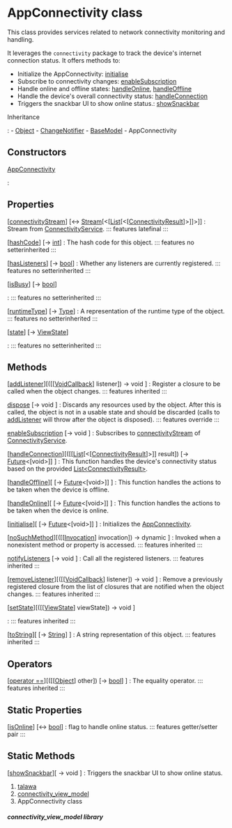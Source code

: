 
<div>

# AppConnectivity class

</div>


This class provides services related to network connectivity monitoring
and handling.

It leverages the `connectivity` package to track the device\'s internet
connection status. It offers methods to:

-   Initialize the AppConnectivity:
    [initialise](../view_model_connectivity_view_model/AppConnectivity/initialise.md)
-   Subscribe to connectivity changes:
    [enableSubscription](../view_model_connectivity_view_model/AppConnectivity/enableSubscription.md)
-   Handle online and offline states:
    [handleOnline](../view_model_connectivity_view_model/AppConnectivity/handleOnline.md),
    [handleOffline](../view_model_connectivity_view_model/AppConnectivity/handleOffline.md)
-   Handle the device\'s overall connectivity status:
    [handleConnection](../view_model_connectivity_view_model/AppConnectivity/handleConnection.md)
-   Triggers the snackbar UI to show online status.:
    [showSnackbar](../view_model_connectivity_view_model/AppConnectivity/showSnackbar.md)




Inheritance

:   -   [Object](https://api.flutter.dev/flutter/dart-core/Object-class.html)
    -   [ChangeNotifier](https://api.flutter.dev/flutter/foundation/ChangeNotifier-class.html)
    -   [BaseModel](../view_model_base_view_model/BaseModel-class.md)
    -   AppConnectivity



## Constructors

[AppConnectivity](../view_model_connectivity_view_model/AppConnectivity/AppConnectivity.md)

:   



## Properties

[[connectivityStream](../view_model_connectivity_view_model/AppConnectivity/connectivityStream.md)] [↔ [Stream](https://api.flutter.dev/flutter/dart-core/Stream-class.html)[\<[[List](https://api.flutter.dev/flutter/dart-core/List-class.html)[\<[[ConnectivityResult](https://pub.dev/documentation/connectivity_plus_platform_interface/2.0.1/connectivity_plus_platform_interface/ConnectivityResult.html)]\>]]\>]]
:   Stream from
    [ConnectivityService](../services_third_party_service_connectivity_service/ConnectivityService-class.md).
    ::: features
    latefinal
    :::

[[hashCode](https://api.flutter.dev/flutter/dart-core/Object/hashCode.html)] [→ [int](https://api.flutter.dev/flutter/dart-core/int-class.html)]
:   The hash code for this object.
    ::: features
    no setterinherited
    :::

[[hasListeners](https://api.flutter.dev/flutter/foundation/ChangeNotifier/hasListeners.html)] [→ [bool](https://api.flutter.dev/flutter/dart-core/bool-class.html)]
:   Whether any listeners are currently registered.
    ::: features
    no setterinherited
    :::

[[isBusy](../view_model_base_view_model/BaseModel/isBusy.md)] [→ [bool](https://api.flutter.dev/flutter/dart-core/bool-class.html)]

:   ::: features
    no setterinherited
    :::

[[runtimeType](https://api.flutter.dev/flutter/dart-core/Object/runtimeType.html)] [→ [Type](https://api.flutter.dev/flutter/dart-core/Type-class.html)]
:   A representation of the runtime type of the object.
    ::: features
    no setterinherited
    :::

[[state](../view_model_base_view_model/BaseModel/state.md)] [→ [ViewState](../enums_enums/ViewState.md)]

:   ::: features
    no setterinherited
    :::



## Methods

[[addListener](https://api.flutter.dev/flutter/foundation/ChangeNotifier/addListener.html)][([[[VoidCallback](https://api.flutter.dev/flutter/dart-ui/VoidCallback.md)] listener]) → void ]
:   Register a closure to be called when the object changes.
    ::: features
    inherited
    :::

[dispose](../view_model_connectivity_view_model/AppConnectivity/dispose.md) [→ void ]
:   Discards any resources used by the object. After this is called, the
    object is not in a usable state and should be discarded (calls to
    [addListener](https://api.flutter.dev/flutter/foundation/ChangeNotifier/addListener.md)
    will throw after the object is disposed).
    ::: features
    override
    :::

[enableSubscription](../view_model_connectivity_view_model/AppConnectivity/enableSubscription.md) [→ void ]
:   Subscribes to
    [connectivityStream](../view_model_connectivity_view_model/AppConnectivity/connectivityStream.md)
    of
    [ConnectivityService](../services_third_party_service_connectivity_service/ConnectivityService-class.md).

[[handleConnection](../view_model_connectivity_view_model/AppConnectivity/handleConnection.md)][([[[List](https://api.flutter.dev/flutter/dart-core/List-class.md)[\<[[ConnectivityResult](https://pub.dev/documentation/connectivity_plus_platform_interface/2.0.1/connectivity_plus_platform_interface/ConnectivityResult.html)]\>]] result]) [→ [Future](https://api.flutter.dev/flutter/dart-core/Future-class.html)\<[void\>]] ]
:   This function handles the device\'s connectivity status based on the
    provided
    [List\<ConnectivityResult\>](https://api.flutter.dev/flutter/dart-core/List-class.html).

[[handleOffline](../view_model_connectivity_view_model/AppConnectivity/handleOffline.md)][ [→ [Future](https://api.flutter.dev/flutter/dart-core/Future-class.html)\<[void\>]] ]
:   This function handles the actions to be taken when the device is
    offline.

[[handleOnline](../view_model_connectivity_view_model/AppConnectivity/handleOnline.md)][ [→ [Future](https://api.flutter.dev/flutter/dart-core/Future-class.html)\<[void\>]] ]
:   This function handles the actions to be taken when the device is
    online.

[[initialise](../view_model_connectivity_view_model/AppConnectivity/initialise.md)][ [→ [Future](https://api.flutter.dev/flutter/dart-core/Future-class.html)\<[void\>]] ]
:   Initializes the
    [AppConnectivity](../view_model_connectivity_view_model/AppConnectivity-class.md).

[[noSuchMethod](https://api.flutter.dev/flutter/dart-core/Object/noSuchMethod.html)][([[[Invocation](https://api.flutter.dev/flutter/dart-core/Invocation-class.md)] invocation]) → dynamic ]
:   Invoked when a nonexistent method or property is accessed.
    ::: features
    inherited
    :::

[notifyListeners](https://api.flutter.dev/flutter/foundation/ChangeNotifier/notifyListeners.html) [→ void ]
:   Call all the registered listeners.
    ::: features
    inherited
    :::

[[removeListener](https://api.flutter.dev/flutter/foundation/ChangeNotifier/removeListener.html)][([[[VoidCallback](https://api.flutter.dev/flutter/dart-ui/VoidCallback.md)] listener]) → void ]
:   Remove a previously registered closure from the list of closures
    that are notified when the object changes.
    ::: features
    inherited
    :::

[[setState](../view_model_base_view_model/BaseModel/setState.md)][([[[ViewState](../enums_enums/ViewState.md)] viewState]) → void ]

:   ::: features
    inherited
    :::

[[toString](https://api.flutter.dev/flutter/dart-core/Object/toString.html)][ [→ [String](https://api.flutter.dev/flutter/dart-core/String-class.html)] ]
:   A string representation of this object.
    ::: features
    inherited
    :::



## Operators

[[operator ==](https://api.flutter.dev/flutter/dart-core/Object/operator_equals.html)][([[[Object](https://api.flutter.dev/flutter/dart-core/Object-class.md)] other]) [→ [bool](https://api.flutter.dev/flutter/dart-core/bool-class.html)] ]
:   The equality operator.
    ::: features
    inherited
    :::



## Static Properties

[[isOnline](../view_model_connectivity_view_model/AppConnectivity/isOnline.md)] [↔ [bool](https://api.flutter.dev/flutter/dart-core/bool-class.html)]
:   flag to handle online status.
    ::: features
    getter/setter pair
    :::



## Static Methods

[[showSnackbar](../view_model_connectivity_view_model/AppConnectivity/showSnackbar.md)][ → void ]
:   Triggers the snackbar UI to show online status.







1.  [talawa](../index.md)
2.  [connectivity_view_model](../view_model_connectivity_view_model/)
3.  AppConnectivity class

##### connectivity_view_model library







